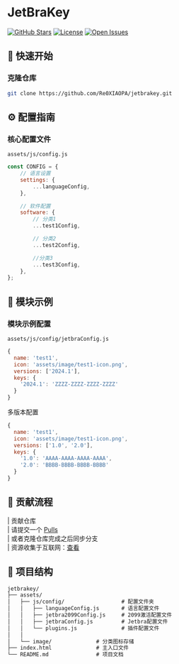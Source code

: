 # JetBraKey

[![GitHub Stars](https://img.shields.io/github/stars/yourusername/jetbrakey?style=for-the-badge)](https://github.com/Re0XIAOPA/jetbrakey)  [![License](https://img.shields.io/badge/license-MIT-blue.svg?style=for-the-badge)](LICENSE)  [![Open Issues](https://img.shields.io/github/issues/yourusername/jetbrakey?style=for-the-badge)](https://github.com/Re0XIAOPA/jetbrakey/issues)

## 🚀 快速开始

### 克隆仓库

```bash
git clone https://github.com/Re0XIAOPA/jetbrakey.git
```

## ⚙️ 配置指南

### 核心配置文件

`assets/js/config.js`

```javascript
const CONFIG = {
    // 语言设置
    settings: {
        ...languageConfig,
    },

    // 软件配置
    software: {
        // 分类1
        ...test1Config,

        // 分类2
        ...test2Config,

        //分类3
        ...test3Config,
    },
};
```

## 🧩 模块示例

### 模块示例配置

`assets/js/config/jetbraConfig.js`

```javascript
{
  name: 'test1',
  icon: 'assets/image/test1-icon.png',
  versions: ['2024.1'],
  keys: {
    '2024.1': 'ZZZZ-ZZZZ-ZZZZ-ZZZZ'
  }
}
```

多版本配置

```javascript
{
  name: 'test1',
  icon: 'assets/image/test1-icon.png',
  versions: ['1.0', '2.0'],
  keys: {
    '1.0': 'AAAA-AAAA-AAAA-AAAA',
    '2.0': 'BBBB-BBBB-BBBB-BBBB'
  }
}
```

## 🤝 贡献流程

| 贡献仓库  
| 请提交一个 [Pulls](https://github.com/Re0XIAOPA/ToolStore/pulls)  
| 或者克隆仓库完成之后同步分支  
| 资源收集于互联网：[查看](https://3.jetbra.in/)  

## 📂 项目结构

```markdown
jetbrakey/
├── assets/
│   ├── js/config/                  # 配置文件夹
│   │   ├── languageConfig.js       # 语言配置文件
│   │   ├── jetbra2099Config.js     # 2099激活配置文件
│   │   ├── jetbraConfig.js         # Jetbra配置文件
│   │   └── plugins.js              # 插件配置文件
│   │
│   └── image/              # 分类图标存储
├── index.html              # 主入口文件
└── README.md               # 项目文档
```

